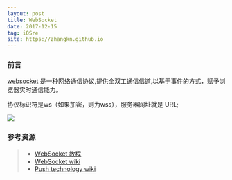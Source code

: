 ```yaml
---
layout: post
title: WebSocket
date: 2017-12-15
tag: iOSre
site: https://zhangkn.github.io
---
```


### 前言

[websocket](http://websocket.org/) 是一种网络通信协议,提供全双工通信信道,以基于事件的方式，赋予浏览器实时通信能力。

协议标识符是ws（如果加密，则为wss），服务器网址就是 URL;

![](/images/posts/{{page.title}}/ws.jpg)


### 参考资源

>* [WebSocket 教程](http://www.ruanyifeng.com/blog/2017/05/websocket.html?utm_source=tuicool&utm_medium=referral)
>* [WebSocket wiki](https://en.wikipedia.org/wiki/WebSocket)
>* [Push technology wiki](https://en.wikipedia.org/wiki/Push_technology)



